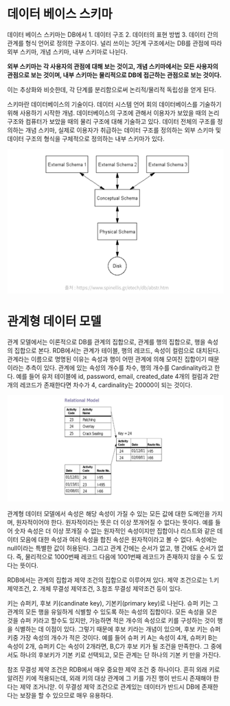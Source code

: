 # 데이터 베이스 스키마

데이터 베이스 스키마는 DB에서 1. 데이터 구조 2. 데이터의 표현 방법 3. 데이터 간의 관계를 형식 언어로 정의한 구조이다. 널리 쓰이는 3단계 구조에서는 DB를 관점에 따라 외부 스키마, 개념 스키마, 내부 스키마로 나뉜다.

**외부 스키마는 각 사용자의 관점에 대해 보는 것이고, 개념 스키마에서는 모든 사용자의 관점으로 보는 것이며, 내부 스키마는 물리적으로 DB에 접근하는 관점으로 보는 것이다.**

이는 추상화와 비슷한데, 각 단계를 분리함으로써 논리적/물리적 독립성을 얻게 된다.

스키마란 데이터베이스의 기술이다. 데이터 시스템 언어 회의 데이터베이스를 기술하기 위해 사용하기 시작한 개념. 데이터베이스의 구조에 관해서 이용자가 보았을 때의 논리 구조와 컴퓨터가 보았을 때의 물리 구조에 대해 기술하고 있다. 데이터 전체의 구조를 정의하는 개념 스키마, 실제로 이용자가 취급하는 데이터 구조를 정의하는 외부 스키마 및 데이터 구조의 형식을 구체적으로 정의하는 내부 스키마가 있다.

![스키마](./schema.png)

# 관계형 데이터 모델

관계 모델에서는 이론적으로 DB를 관계의 집합으로, 관계를 행의 집합으로, 행을 속성의 집합으로 본다. RDB에서는 관계가 테이블, 행의 레코드, 속성이 컬럼으로 대치된다. 관계라는 이름으로 명명된 이유는 속성과 행이 어떤 관계에 의해 모여진 집합이기 때문이라는 추측이 있다. 관계에 있는 속성의 개수를 차수, 행의 개수를 Cardinality라고 한다. 예를 들어 유저 테이블에 id, password, email, created_date 4개의 컬럼과 2만 개의 레코드가 존재한다면 차수가 4, cardinality는 20000이 되는 것이다.

![rdms](./rdms.png)

관계형 데이터 모델에서 속성은 해당 속성이 가질 수 있는 모든 값에 대한 도메인을 가지며, 원자적이어야 한다. 원자적이라는 뜻은 더 이상 쪼개어질 수 없다는 뜻이다. 예를 들어 숫자 속성은 더 이상 쪼개질 수 없는 원자적인 속성이지만 집합이나 리스트와 같은 데이터 모음에 대한 속성과 여러 속성을 합친 속성은 원자적이라고 볼 수 없다. 속성에는 null이라는 특별한 값이 허용된다. 그리고 관계 간에는 순서가 없고, 행 간에도 순서가 없다. 즉, 물리적으로 1000번째 레코드 다음에 1001번째 레코드가 존재하지 않을 수 도 있다는 뜻이다.

RDB에서는 관계의 집합과 제약 조건의 집합으로 이루어져 있다. 제약 조건으로는 1.키 제약조건, 2. 개체 무결성 제약조건, 3.참조 무결성 제약조건 등이 있다.

키는 슈퍼키, 후보 키(candinate key), 기본키(primary key)로 나뉜다. 슈퍼 키는 그 관계의 모든 행을 유일하게 식별할 수 있도록 하는 속성의 집합이다. 모든 속성을 모은 것을 슈퍼 키라고 할수도 있지만, 가능하면 적은 개수의 속성으로 키를 구성하는 것이 행을 식별하는 데 이점이 있다. 그렇기 때문에 후보 키라는 개념이 있으며, 후보 키는 슈퍼 키중 가장 속성의 개수가 적은 것이다. 예를 들어 슈퍼 키 A는 속성이 4개, 슈퍼키 B는 속성이 2개, 슈퍼키 C는 속성이 2개라면, B,C가 후보 키가 될 조건을 만족한다. 그 중에서도 하나의 후보키가 기본 키로 선택되고, 모든 관계는 단 하나의 기본 키 만을 가진다.

참조 무결성 제약 조건은 RDB에서 매우 중요한 제약 조건 중 하나이다. 흔히 외래 키로 알려진 키에 적용되는데, 외래 키의 대상 관계에 그 키를 가진 행이 반드시 존재해야 한다는 제약 조거니앋. 이 무결성 제약 조건으로 관계있는 데이터가 반드시 DB에 존재한다는 보장을 할 수 있으므로 매우 유용하다.
